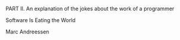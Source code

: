 PART II. An explanation of the jokes about the work of a programmer

Software Is Eating the World

Marc Andreessen
